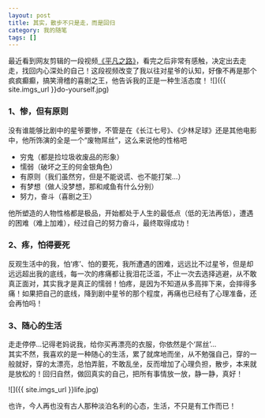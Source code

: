 ```yaml
---
layout: post
title: 其实，散步不只是走，而是回归
category: 我的随笔
tags: []
---
```


最近看到网友剪辑的一段视频[《平凡之路》](http://www.56.com/u52/v_MTI1MDI3Mjcz.html#fromoutpvid=MTI1MDI3Mjcz)，看完之后非常有感触，决定出去走走，找回内心深处的自己！这段视频改变了我以往对星爷的认知，好像不再是那个疯疯癫癫，搞笑滑稽的喜剧之王，他告诉我的正是一种生活态度！
![]({{ site.imgs_url }}do-yourself.jpg)

### 1、惨，但有原则
没有谁能够比剧中的星爷要惨，不管是在《长江七号》、《少林足球》还是其他电影中，他所饰演的全是一个“废物屌丝”，这么来说他的性格吧

* 穷鬼（都是捡垃圾收废品的形象）
* 懦弱（破坏之王的何金银角色）
* 有原则（我们虽然穷，但是不能说谎、也不能打架...）
* 有梦想（做人没梦想，那和咸鱼有什么分别）
* 努力，奋斗（喜剧之王）

他所塑造的人物性格都是极品，开始都处于人生的最低点（低的无法再低），遭遇的困难（难上加难），经过自己的努力奋斗，最终取得成功！

### 2、疼，怕得要死

反观生活中的我，怕‘疼’、怕的要死，我所遭遇的困难，远远比不过星爷，但是却远远超出我的底线，每一次的疼痛都让我泪花泛滥，不止一次去选择逃避，从不敢真正面对，其实我才是真正的懦弱！怕疼，是因为不知道从多高摔下来，会摔得多痛！如果把自己的底线，降到剧中星爷的那个程度，再痛也已经有了心理准备，还会再怕吗！

### 3、随心的生活

走走停停...记得老妈说我，给你买再漂亮的衣服，你依然是个‘屌丝’...<br/>其实不然，我喜欢的是一种随心的生活，累了就席地而坐，从不勉强自己，穿的一般就好，穿的太漂亮，总怕弄脏，不敢乱坐，反而增加了心理负担，散步，本来就是放松的！回归自然，做回真实的自己，把所有事情放一放，静一静，真好！

![]({{ site.imgs_url }}life.jpg)

也许，今人再也没有古人那种淡泊名利的心态，生活，不只是有工作而已！
